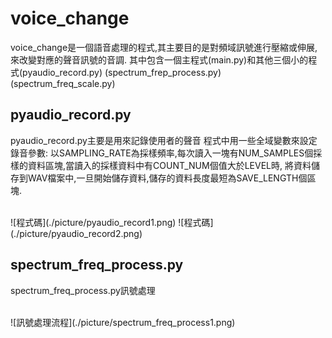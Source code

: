 voice_change
============
voice_change是一個語音處理的程式,其主要目的是對頻域訊號進行壓縮或伸展,來改變對應的聲音訊號的音調.
其中包含一個主程式(main.py)和其他三個小的程式(pyaudio_record.py) (spectrum_frep_process.py) (spectrum_freq_scale.py)

pyaudio_record.py
-----------------
pyaudio_record.py主要是用來記錄使用者的聲音
程式中用一些全域變數來設定錄音參數:
以SAMPLING_RATE為採樣頻率,每次讀入一塊有NUM_SAMPLES個採樣的資料區塊,當讀入的採樣資料中有COUNT_NUM個值大於LEVEL時,
將資料儲存到WAV檔案中,一旦開始儲存資料,儲存的資料長度最短為SAVE_LENGTH個區塊.

<br>
![程式碼](./picture/pyaudio_record1.png)
![程式碼](./picture/pyaudio_record2.png)
<br>

spectrum_freq_process.py
------------------------
spectrum_freq_process.py訊號處理

<br>
![訊號處理流程](./picture/spectrum_freq_process1.png)
<br>
